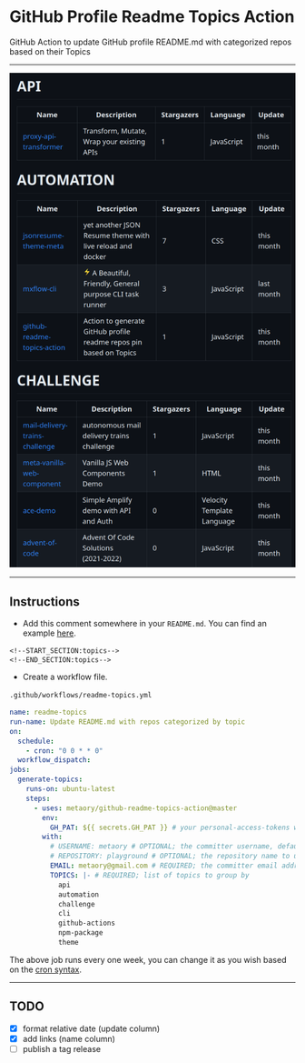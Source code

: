 # GitHub Profile Readme Topics Action

GitHub Action to update GitHub profile README.md with categorized repos based on their Topics

---

<p align="center">
  <img src="./assets/screenshot.png" width="600" />
</p>

---

## Instructions

- Add this comment somewhere in your `README.md`. You can find an example [here](https://github.com/metaory/metaory/blob/master/README.md?plain=1#L37).

```
<!--START_SECTION:topics-->
<!--END_SECTION:topics-->
```

- Create a workflow file.

`.github/workflows/readme-topics.yml`

```yml
name: readme-topics
run-name: Update README.md with repos categorized by topic
on:
  schedule:
    - cron: "0 0 * * 0"
  workflow_dispatch:
jobs:
  generate-topics:
    runs-on: ubuntu-latest
    steps:
      - uses: metaory/github-readme-topics-action@master
        env:
          GH_PAT: ${{ secrets.GH_PAT }} # your personal-access-tokens with write permission
        with:
          # USERNAME: metaory # OPTIONAL; the committer username, defaults to repository owner (GITHUB_REPOSITORY_OWNER)
          # REPOSITORY: playground # OPTIONAL; the repository name to update its readme, defaults to current repository (GITHUB_REPOSITORY)
          EMAIL: metaory@gmail.com # REQUIRED; the committer email address
          TOPICS: |- # REQUIRED; list of topics to group by
            api
            automation
            challenge
            cli
            github-actions
            npm-package
            theme
```

The above job runs every one week, you can change it as you wish based on the [cron syntax](https://jasonet.co/posts/scheduled-actions/#the-cron-syntax).

---

## TODO

- [x] format relative date (update column)
- [x] add links (name column)
- [ ] publish a tag release
